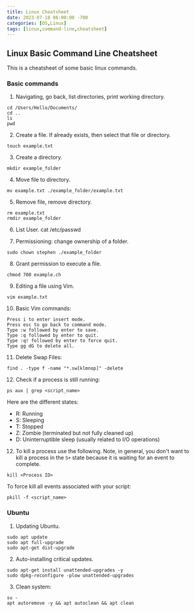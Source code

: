 ```yaml
---
title: Linux Cheatsheet
date: 2023-07-18 06:00:00 -700
categories: [OS,Linux]
tags: [linux,command-line,cheatsheet]
---
```


## Linux Basic Command Line Cheatsheet
This is a cheatsheet of some basic linux commands.

### Basic commands
1. Navigating, go back, list directories, print working directory.
```
cd /Users/Hello/Documents/
cd ..
ls
pwd
```

2. Create a file. If already exists, then select that file or directory.
```
touch example.txt
```

3. Create a directory.
```
mkdir example_folder
```

4. Move file to directory.
```
mv example.txt ./example_folder/example.txt
```

5. Remove file, remove directory.
```
rm example.txt
rmdir example_folder
```

6. List User.
cat /etc/passwd

7. Permissioning: change ownership of a folder.
```
sudo chown stephen ./example_folder
```

8. Grant permission to execute a file.
```
chmod 700 example.ch
```

9. Editing a file using Vim.
```
vim example.txt
```

10. Basic Vim commands:
```
Press i to enter insert mode.
Press esc to go back to command mode.
Type :w followed by enter to save.
Type :q followed by enter to quit.
Type :q! followed by enter to force quit.
Type gg dG to delete all.
```

11. Delete Swap Files:
```
find . -type f -name "*.sw[klmnop]" -delete
```

12. Check if a process is still running:
```
ps aux | grep <script_name>
```
Here are the different states:
* R: Running
* S: Sleeping
* T: Stopped
* Z: Zombie (terminated but not fully cleaned up)
* D: Uninterruptible sleep (usually related to I/O operations)

12. To kill a process use the following. Note, in general, you don't want to kill a process in the ```S+``` state because it is waiting for an event to complete.
```
kill <Process ID>
```
To force kill all events associated with your script:
```
pkill -f <script_name>
```

### Ubuntu
1. Updating Ubuntu.
```
sudo apt update
sudo apt full-upgrade
sudo apt-get dist-upgrade
```
2. Auto-installing critical updates.
```
sudo apt-get install unattended-upgrades -y
sudo dpkg-reconfigure -plow unattended-upgrades
```
3. Clean system:
```
su -
apt autoremove -y && apt autoclean && apt clean
```